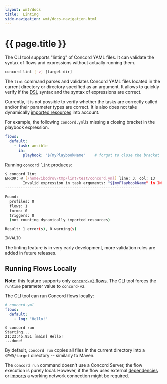 ```yaml
---
layout: wmt/docs
title:  Linting
side-navigation: wmt/docs-navigation.html
---
```


# {{ page.title }}

The CLI tool supports "linting" of Concord YAML files. It can validate
the syntax of flows and expressions without actually running them.

```bash
concord lint [-v] [target dir]
```

The `lint` command parses and validates Concord YAML files located in the
current directory or directory specified as an argument. It allows to quickly
verify if the [DSL](../processes-v1/flows.html#dsl) syntax and the syntax of
expressions are correct.

Currently, it is not possible to verify whether the tasks are correctly called
and/or their parameter types are correct. It is also does not take dynamically
[imported resources](../processes-v1/imports.html) into account.

For example, the following `concord.yml`is missing a closing bracket in the
playbook expression.

```yaml
flows:
  default:
    - task: ansible
      in:
        playbook: "${myPlaybookName"    # forgot to close the bracket
```

Running `concord lint` produces:

```bash
$ concord lint
ERROR: @ [/home/ibodrov/tmp/lint/test/concord.yml] line: 3, col: 13
        Invalid expression in task arguments: "${myPlaybookName" in IN VariableMapping [source=null, sourceExpression=null, sourceValue=${myPlaybookName, target=playbook, interpolateValue=true] Encountered "<EOF>" at line 1, column 16.Was expecting one of: "}" ... "." ... "[" ... ";" ... ">" ... "gt" ... "<" ... "lt" ... ">=" ... "ge" ... "<=" ... "le" ... "==" ... "eq" ... "!=" ... "ne" ... "&&" ... "and" ... "||" ... "or" ... "*" ... "+" ... "-" ... "?" ... "/" ... "div" ... "%" ... "mod" ... "+=" ... "=" ... 
------------------------------------------------------------

Found:
  profiles: 0
  flows: 1
  forms: 0
  triggers: 0
  (not counting dynamically imported resources)

Result: 1 error(s), 0 warning(s)

INVALID
```

The linting feature is in very early development, more validation rules are
added in future releases.

## Running Flows Locally

**Note:** this feature supports only [`concord-v2` flows](../processes-v2/index.html).
The CLI tool forces the `runtime` parameter value to `concord-v2`.

The CLI tool can run Concord flows locally:

```yaml
# concord.yml
flows:
  default:
    - log: "Hello!"
```

```
$ concord run
Starting...
21:23:45.951 [main] Hello!
...done!
```

By default, `concord run` copies all files in the current directory into
a `$PWD/target` directory -- similarly to Maven.

The `concord run` command doesn't use a Concord Server, the flow execution is
purely local. However, if the flow uses external
[dependencies](../processes-v2/configuration.html#dependencies) or
[imports](../processes-v2/imports.html) a working network connection might be
required.

